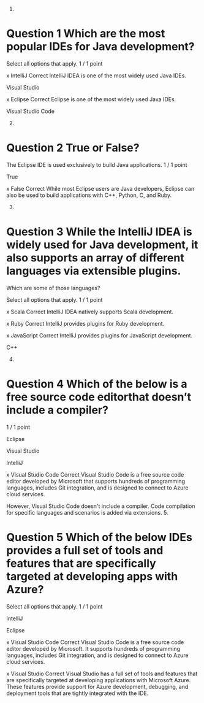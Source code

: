 1.
# Question 1 Which are the most popular IDEs for Java development?

Select all options that apply.
1 / 1 point


x IntelliJ
Correct
IntelliJ IDEA is one of the most widely used Java IDEs.


Visual Studio


x Eclipse
Correct
Eclipse is one of the most widely used Java IDEs.


Visual Studio Code

2.
# Question 2 True or False?

The Eclipse IDE is used exclusively to build Java applications.
1 / 1 point


True


x False
Correct
While most Eclipse users are Java developers, Eclipse can also be used to build applications with C++, Python, C, and Ruby.


3.
# Question 3 While the IntelliJ IDEA is widely used for Java development, it also supports an array of different languages via extensible plugins.

Which are some of those languages?

Select all options that apply.
1 / 1 point


x Scala
Correct
IntelliJ IDEA natively supports Scala development.


x Ruby
Correct
IntelliJ provides plugins for Ruby development.


x JavaScript
Correct
IntelliJ provides plugins for JavaScript development.


C++


4.
# Question 4 Which of the below is a free source code editorthat doesn’t include a compiler?
1 / 1 point


Eclipse


Visual Studio


IntelliJ


x Visual Studio Code
Correct
Visual Studio Code is a free source code editor developed by Microsoft that supports hundreds of programming languages, includes Git integration, and is designed to connect to Azure cloud services.

However, Visual Studio Code doesn't include a compiler. Code compilation for specific languages and scenarios is added via extensions.
5.
# Question 5 Which of the below IDEs provides a full set of tools and features that are specifically targeted at developing apps with Azure?

Select all options that apply.
1 / 1 point


IntelliJ


Eclipse


x Visual Studio Code
Correct
Visual Studio Code is a free source code editor developed by Microsoft. It supports hundreds of programming languages, includes Git integration, and is designed to connect to Azure cloud services.


x Visual Studio
Correct
Visual Studio has a full set of tools and features that are specifically targeted at developing applications with Microsoft Azure. These features provide support for Azure development, debugging, and deployment tools that are tightly integrated with the IDE.